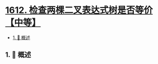 # [1612. 检查两棵二叉表达式树是否等价【中等】](https://github.com/tnotesjs/TNotes.leetcode/tree/main/notes/1612.%20%E6%A3%80%E6%9F%A5%E4%B8%A4%E6%A3%B5%E4%BA%8C%E5%8F%89%E8%A1%A8%E8%BE%BE%E5%BC%8F%E6%A0%91%E6%98%AF%E5%90%A6%E7%AD%89%E4%BB%B7%E3%80%90%E4%B8%AD%E7%AD%89%E3%80%91)

<!-- region:toc -->

- [1. 📝 概述](#1--概述)

<!-- endregion:toc -->

## 1. 📝 概述
